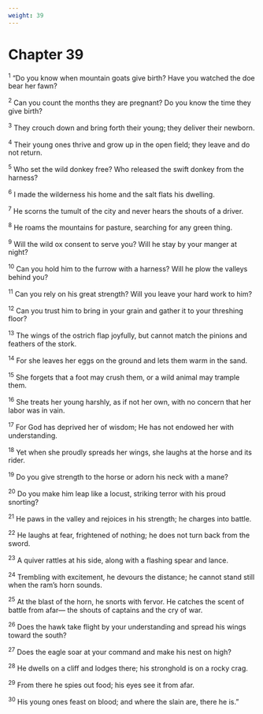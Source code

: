 ```yaml
---
weight: 39
---
```


# Chapter 39

<sup>1</sup> “Do you know when mountain goats give birth? Have you watched the doe bear her fawn? 

<sup>2</sup> Can you count the months they are pregnant? Do you know the time they give birth? 

<sup>3</sup> They crouch down and bring forth their young; they deliver their newborn. 

<sup>4</sup> Their young ones thrive and grow up in the open field; they leave and do not return. 

<sup>5</sup> Who set the wild donkey free? Who released the swift donkey from the harness? 

<sup>6</sup> I made the wilderness his home and the salt flats his dwelling. 

<sup>7</sup> He scorns the tumult of the city and never hears the shouts of a driver. 

<sup>8</sup> He roams the mountains for pasture, searching for any green thing. 

<sup>9</sup> Will the wild ox consent to serve you? Will he stay by your manger at night? 

<sup>10</sup> Can you hold him to the furrow with a harness? Will he plow the valleys behind you? 

<sup>11</sup> Can you rely on his great strength? Will you leave your hard work to him? 

<sup>12</sup> Can you trust him to bring in your grain and gather it to your threshing floor? 

<sup>13</sup> The wings of the ostrich flap joyfully, but cannot match the pinions and feathers of the stork. 

<sup>14</sup> For she leaves her eggs on the ground and lets them warm in the sand. 

<sup>15</sup> She forgets that a foot may crush them, or a wild animal may trample them. 

<sup>16</sup> She treats her young harshly, as if not her own, with no concern that her labor was in vain. 

<sup>17</sup> For God has deprived her of wisdom; He has not endowed her with understanding. 

<sup>18</sup> Yet when she proudly spreads her wings, she laughs at the horse and its rider. 

<sup>19</sup> Do you give strength to the horse or adorn his neck with a mane? 

<sup>20</sup> Do you make him leap like a locust, striking terror with his proud snorting? 

<sup>21</sup> He paws in the valley and rejoices in his strength; he charges into battle. 

<sup>22</sup> He laughs at fear, frightened of nothing; he does not turn back from the sword. 

<sup>23</sup> A quiver rattles at his side, along with a flashing spear and lance. 

<sup>24</sup> Trembling with excitement, he devours the distance; he cannot stand still when the ram’s horn sounds. 

<sup>25</sup> At the blast of the horn, he snorts with fervor. He catches the scent of battle from afar— the shouts of captains and the cry of war. 

<sup>26</sup> Does the hawk take flight by your understanding and spread his wings toward the south? 

<sup>27</sup> Does the eagle soar at your command and make his nest on high? 

<sup>28</sup> He dwells on a cliff and lodges there; his stronghold is on a rocky crag. 

<sup>29</sup> From there he spies out food; his eyes see it from afar. 

<sup>30</sup> His young ones feast on blood; and where the slain are, there he is.” 


